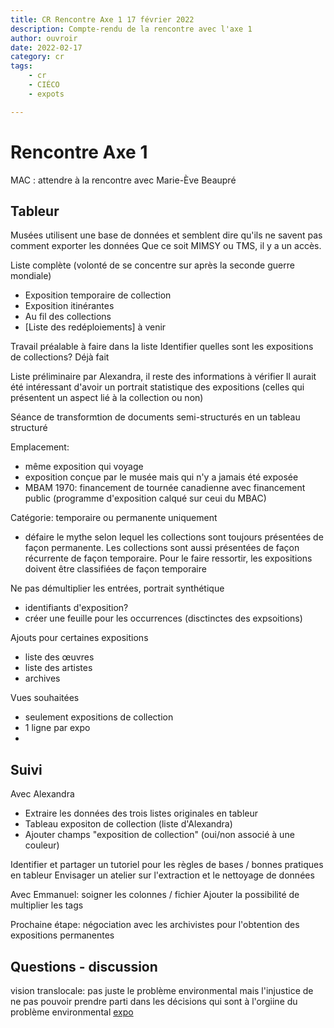 ```yaml
---
title: CR Rencontre Axe 1 17 février 2022
description: Compte-rendu de la rencontre avec l'axe 1
author: ouvroir
date: 2022-02-17
category: cr
tags:
    - cr
    - CIÉCO
    - expots

---
```

# Rencontre Axe 1

MAC : attendre à la rencontre avec Marie-Ève Beaupré

## Tableur
Musées utilisent une base de données et semblent dire qu'ils ne savent pas comment exporter les données
Que ce soit MIMSY ou TMS, il y a un accès.

Liste complète (volonté de se concentre sur après la seconde guerre mondiale)
- Exposition temporaire de collection
- Exposition itinérantes
- Au fil des collections
- [Liste des redéploiements] à venir

Travail préalable à faire dans la liste
Identifier quelles sont les expositions de collections? Déjà fait

Liste préliminaire par Alexandra, il reste des informations à vérifier
Il aurait été intéressant d'avoir un portrait statistique des expositions (celles qui présentent un aspect lié à la collection ou non)

Séance de transformtion de documents semi-structurés en un tableau structuré

Emplacement: 
- même exposition qui voyage
- exposition conçue par le musée mais qui n'y a jamais été exposée
- MBAM 1970: financement de tournée canadienne avec financement public (programme d'exposition calqué sur ceui du MBAC)

Catégorie: temporaire ou permanente uniquement
- défaire le mythe selon lequel les collections sont toujours présentées de façon permanente. Les collections sont aussi présentées de façon récurrente de façon temporaire. Pour le faire ressortir, les expositions doivent être classifiées de façon temporaire

Ne pas démultiplier les entrées, portrait synthétique
- identifiants d'exposition?
- créer une feuille pour les occurrences (disctinctes des expsoitions)

Ajouts pour certaines expositions
- liste des œuvres
- liste des artistes
- archives


Vues souhaitées
- seulement expositions de collection
- 1 ligne par expo
- 

## Suivi
Avec Alexandra
- Extraire les données des trois listes originales en tableur
- Tableau expositon de collection (liste d'Alexandra)
- Ajouter champs "exposition de collection" (oui/non associé à une couleur)

Identifier et partager un tutoriel pour les règles de bases / bonnes pratiques en tableur
Envisager un atelier sur l'extraction et le nettoyage de données

Avec Emmanuel: soigner les colonnes / fichier
Ajouter la possibilité de multiplier les tags

Prochaine étape: négociation avec les archivistes pour l'obtention des expositions permanentes


## Questions - discussion

vision translocale: pas juste le problème environmental mais l'injustice de ne pas pouvoir prendre parti dans les décisions qui sont à l'orgiine du problème environmental [expo](http://www.ville-ge.ch/meg/pdf/presse_68.pdf)